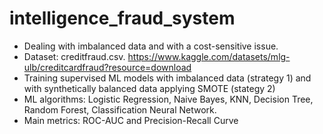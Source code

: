 # intelligence_fraud_system

- Dealing with imbalanced data and with a cost-sensitive issue. 
- Dataset: creditfraud.csv.  https://www.kaggle.com/datasets/mlg-ulb/creditcardfraud?resource=download
- Training supervised ML models with imbalanced data (strategy 1) and with synthetically balanced data applying SMOTE (stategy 2)
- ML algorithms: Logistic Regression, Naive Bayes, KNN, Decision Tree, Random Forest, Classification Neural Network.
- Main metrics: ROC-AUC and Precision-Recall Curve
